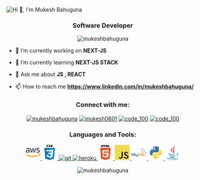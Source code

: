 <!-- ### Hi there 👋
 -->
<!--
**MukeshBahuguna/MukeshBahuguna** is a ✨ _special_ ✨ repository because its `README.md` (this file) appears on your GitHub profile.
![Black Minimal Motivation Quote LinkedIn Banner (1)](https://github.com/MukeshBahuguna/MukeshBahuguna/assets/52329826/a6c51eaf-547b-47bd-9edd-9fd08f7307fc)
![Black Minimal Motivation Quote LinkedIn Banner](https://github.com/MukeshBahuguna/MukeshBahuguna/assets/52329826/4664cf7f-3903-4413-a555-48335138389f)-->



<img src="https://github.com/MukeshBahuguna/MukeshBahuguna/assets/52329826/a6c51eaf-547b-47bd-9edd-9fd08f7307fc" alt="Hi 👋, I'm Mukesh Bahuguna">
<h3 align="center">Software Developer</h3>

<p align="center"> <img src="https://komarev.com/ghpvc/?username=mukeshbahuguna&label=Profile%20views&color=0e75b6&style=flat" alt="mukeshbahuguna" /> </p>

<!-- <p align="center"> <a href="https://github.com/ryo-ma/github-profile-trophy"><img src="https://github-profile-trophy.vercel.app/?username=mukeshbahuguna" alt="mukeshbahuguna" /></a> </p> -->

- 🔭 I’m currently working on **NEXT-JS**

- 🌱 I’m currently learning **NEXT-JS STACK**

- 💬 Ask me about **JS , REACT**

- 📫 How to reach me **https://www.linkedin.com/in/mukeshbahuguna/**

<h3 align="center">Connect with me:</h3>
<p align="center">
<a href="https://linkedin.com/in/mukeshbahuguna" target="blank"><img align="center" src="https://raw.githubusercontent.com/rahuldkjain/github-profile-readme-generator/master/src/images/icons/Social/linked-in-alt.svg" alt="mukeshbahuguna" height="30" width="40" /></a>
<a href="https://www.codechef.com/users/mukesh0601" target="blank"><img align="center" src="https://cdn.jsdelivr.net/npm/simple-icons@3.1.0/icons/codechef.svg" alt="mukesh0601" height="30" width="40" /></a>
<a href="https://codeforces.com/profile/code_100" target="blank"><img align="center" src="https://cdn.jsdelivr.net/npm/simple-icons@3.0.1/icons/codeforces.svg" alt="code_100" height="30" width="40" /></a>
<a href="https://www.leetcode.com/code_100" target="blank"><img align="center" src="https://raw.githubusercontent.com/rahuldkjain/github-profile-readme-generator/master/src/images/icons/Social/leet-code.svg" alt="code_100" height="30" width="40" /></a>
</p>


<h3 align="center">Languages and Tools:</h3>
<p align="center"> <a href="https://aws.amazon.com" target="_blank"> <img src="https://raw.githubusercontent.com/devicons/devicon/master/icons/amazonwebservices/amazonwebservices-original-wordmark.svg" alt="aws" width="40" height="40"/> </a> <a href="https://www.w3schools.com/css/" target="_blank"> <img src="https://raw.githubusercontent.com/devicons/devicon/master/icons/css3/css3-original-wordmark.svg" alt="css3" width="40" height="40"/> </a>  <a href="https://git-scm.com/" target="_blank"> <img src="https://www.vectorlogo.zone/logos/git-scm/git-scm-icon.svg" alt="git" width="40" height="40"/> </a> <a href="https://heroku.com" target="_blank"> <img src="https://www.vectorlogo.zone/logos/heroku/heroku-icon.svg" alt="heroku" width="40" height="40"/> </a> <a href="https://www.w3.org/html/" target="_blank"> <img src="https://raw.githubusercontent.com/devicons/devicon/master/icons/html5/html5-original-wordmark.svg" alt="html5" width="40" height="40"/> </a> <a href="https://developer.mozilla.org/en-US/docs/Web/JavaScript" target="_blank"> <img src="https://raw.githubusercontent.com/devicons/devicon/master/icons/javascript/javascript-original.svg" alt="javascript" width="40" height="40"/> </a> <a href="https://www.mysql.com/" target="_blank"> <img src="https://raw.githubusercontent.com/devicons/devicon/master/icons/mysql/mysql-original-wordmark.svg" alt="mysql" width="40" height="40"/> </a> <a href="https://www.python.org" target="_blank"> <img src="https://raw.githubusercontent.com/devicons/devicon/master/icons/python/python-original.svg" alt="python" width="40" height="40"/> </a> <a href="https://dev.java/" target="_blank"> <img src="https://raw.githubusercontent.com/devicons/devicon/master/icons/java/java-original.svg" alt="java" width="40" height="40"/> </a> </p>

<p align="center"><img align="center" src="https://github-readme-stats.vercel.app/api/top-langs?username=mukeshbahuguna&show_icons=true&locale=en&layout=compact" alt="mukeshbahuguna" /></p>

<!-- <p align="center">&nbsp;<img align="center" src="https://github-readme-stats.vercel.app/api?username=mukeshbahuguna&show_icons=true&locale=en" alt="mukeshbahuguna" /></p>
-->
